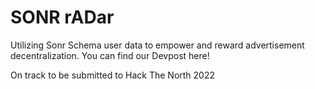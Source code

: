 # SONR rADar
Utilizing Sonr Schema user data to empower and reward advertisement decentralization. You can find our Devpost here!

On track to be submitted to Hack The North 2022
